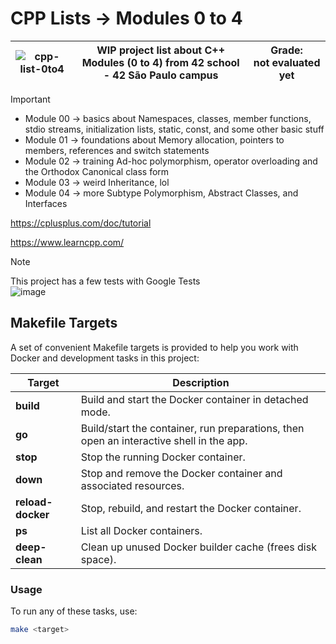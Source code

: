 # CPP Lists -> Modules 0 to 4

| ![cpp-list-0to4](https://github.com/user-attachments/assets/04a63315-559b-4bc3-a222-ce8323b7baee "CPP Lists 0 to 4") | WIP project list about C++ <br> Modules (0 to 4) from 42 school - 42 São Paulo campus | Grade: <br> not evaluated yet |
| :-: | :-: | :-: |


> [!Important]
> - Module 00 -> basics about Namespaces, classes, member functions, stdio streams, initialization lists, static, const, and some other basic stuff
> - Module 01 -> foundations about Memory allocation, pointers to members, references and switch statements
> - Module 02 -> training Ad-hoc polymorphism, operator overloading and the Orthodox Canonical class form
> - Module 03 -> weird Inheritance, lol
> - Module 04 -> more Subtype Polymorphism, Abstract Classes, and Interfaces

https://cplusplus.com/doc/tutorial

https://www.learncpp.com/

> [!NOTE]
> This project has a few tests with Google Tests <br>
> ![image](https://github.com/user-attachments/assets/8b234810-9a88-4903-97ab-0ea2f906fb32)


## Makefile Targets

A set of convenient Makefile targets is provided to help you work with Docker and development tasks in this project:

| Target         | Description                                                                                   |
|----------------|----------------------------------------------------------------------------------------------|
| **build**      | Build and start the Docker container in detached mode.                                        |
| **go**         | Build/start the container, run preparations, then open an interactive shell in the app.       |
| **stop**       | Stop the running Docker container.                                                            |
| **down**       | Stop and remove the Docker container and associated resources.                                |
| **reload-docker** | Stop, rebuild, and restart the Docker container.                                             |
| **ps**         | List all Docker containers.                                                                   |
| **deep-clean** | Clean up unused Docker builder cache (frees disk space).                                      |

### Usage

To run any of these tasks, use:

```sh
make <target>
